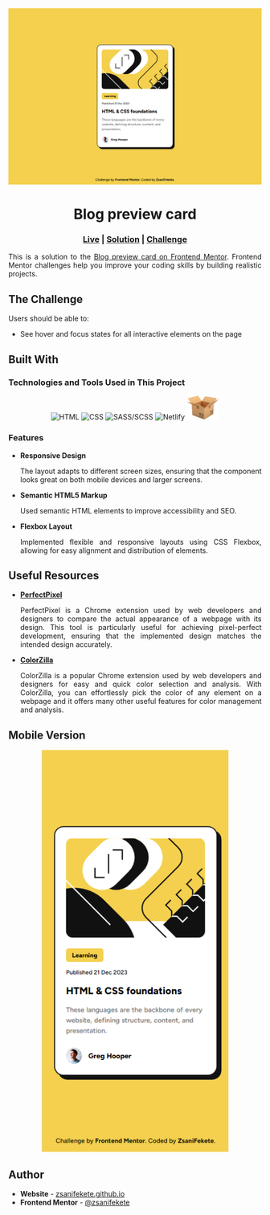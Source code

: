 <div align="center">
    <img src="src/screenshots/screenshot-desktop.png" alt="Desktop screenshot" />
</div>

<h1 align="center">Blog preview card</h1> 

<div align="center">
    <h3>
        <a href="https://blog-preview-card-zsani.netlify.app/" target="_blank" title="Live Site">Live</a>
        <span> | </span>
        <a href="https://www.frontendmentor.io/solutions/blog-preview-card-kRx7VXvXx2#comment-6685bbe9983369c5335722c1" target="_blank" title="Solution">Solution</a>
        <span> | </span>
        <a href="https://www.frontendmentor.io/challenges/blog-preview-card-ckPaj01IcS" target="_blank" title="Challenge">Challenge</a>
    </h3>
</div>

<p align="justify">
This is a solution to the <a href="https://www.frontendmentor.io/challenges/blog-preview-card-ckPaj01IcS" target="_blank" title="Blog preview card">Blog preview card on Frontend Mentor</a>. Frontend Mentor challenges help you improve your coding skills by building realistic projects.
</p>

## The Challenge

Users should be able to:

- See hover and focus states for all interactive elements on the page

## Built With

### Technologies and Tools Used in This Project

<div align="center">
    <img src="https://skillicons.dev/icons?i=html" title="HTML" alt="HTML"/>
    <img src="https://skillicons.dev/icons?i=css" title="CSS" alt="CSS"/>
    <img src="https://skillicons.dev/icons?i=sass" title="SASS/SCSS" alt="SASS/SCSS"/>
    <img src="https://skillicons.dev/icons?i=netlify" title="Netlify" alt="Netlify"/>
    <img src="src/images/parcel-icon.png" style="width: 4rem" title="Parcel" alt="Parcel"/>
</div>

### Features

- **Responsive Design**  
  <p align="justify">The layout adapts to different screen sizes, ensuring that the component looks great on both mobile devices and larger screens.</p>

- **Semantic HTML5 Markup**  
  <p align="justify">Used semantic HTML elements to improve accessibility and SEO.</p>

- **Flexbox Layout**  
  <p align="justify">Implemented flexible and responsive layouts using CSS Flexbox, allowing for easy alignment and distribution of elements.</p>

## Useful Resources

- **[PerfectPixel](https://chrome.google.com/webstore/detail/perfectpixel-by-welldoneco/dncdmhaachlacdlpebniopbgkecglnha)**  
  <p align="justify">PerfectPixel is a Chrome extension used by web developers and designers to compare the actual appearance of a webpage with its design. This tool is particularly useful for achieving pixel-perfect development, ensuring that the implemented design matches the intended design accurately.</p>

- **[ColorZilla](https://chrome.google.com/webstore/detail/colorzilla/bhlhnicpbhignbdhedgjhgdocnmhomnp)**  
  <p align="justify">ColorZilla is a popular Chrome extension used by web developers and designers for easy and quick color selection and analysis. With ColorZilla, you can effortlessly pick the color of any element on a webpage and it offers many other useful features for color management and analysis.</p>

## Mobile Version

<div align="center">
    <img src="src/screenshots/screenshot-mobile.png" height="800px" alt="Mobile screenshot" />
</div>

## Author

- **Website** - [zsanifekete.github.io](https://zsanifekete.github.io/)
- **Frontend Mentor** - [@zsanifekete](https://www.frontendmentor.io/profile/zsanifekete)
